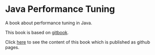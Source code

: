 Java Performance Tuning
=======================

A book about performance tuning in Java.

This book is based on [gitbook](http://www.gitbook.io/).

Click [here](http://skyao.github.io/java-performance-tuning/) to see the content of this book which is published as github pages.



